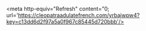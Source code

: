 <meta http-equiv="Refresh" content="0; url='https://cleopatraadulatefrench.com/yrbajwpw4?key=c13dd6d2f97a5a0f967c85445d720bbb'/>
